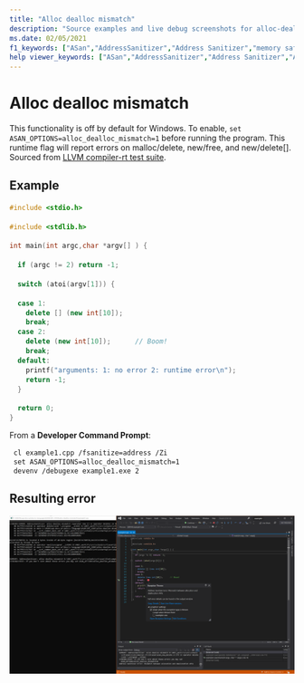 ```yaml
---
title: "Alloc dealloc mismatch"
description: "Source examples and live debug screenshots for alloc-dealloc-mismatch errors."
ms.date: 02/05/2021
f1_keywords: ["ASan","AddressSanitizer","Address Sanitizer","memory safety","alloc dealloc mismatch", "ASan examples"]
help viewer_keywords: ["ASan","AddressSanitizer","Address Sanitizer","ASan examples","alloc-dealloc-mismatch"]
---
```


# Alloc dealloc mismatch

This functionality is off by default for Windows. To enable, `set ASAN_OPTIONS=alloc_dealloc_mismatch=1` before running the program. This runtime flag will report errors on malloc/delete, new/free, and new/delete[]. Sourced from [LLVM compiler-rt test suite](https://github.com/llvm/llvm-project/tree/main/compiler-rt/test/asan/TestCases).

## Example

```cpp
#include <stdio.h>

#include <stdlib.h>

int main(int argc,char *argv[] ) {

  if (argc != 2) return -1;

  switch (atoi(argv[1])) {

  case 1: 
    delete [] (new int[10]);
    break;
  case 2: 
    delete (new int[10]);      // Boom!
    break;
  default: 
    printf("arguments: 1: no error 2: runtime error\n");
    return -1;
  }

  return 0;
}

```

From a **Developer Command Prompt**:
```
 cl example1.cpp /fsanitize=address /Zi
 set ASAN_OPTIONS=alloc_dealloc_mismatch=1
 devenv /debugexe example1.exe 2
```

## Resulting error

![example1](SRC_CODE/alloc-dealloc-mismatch/example1.PNG)
